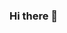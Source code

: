 ### Hi there 👋

<!--
**Tonya-Napoli/Tonya-Napoli** is a ✨ _special_ ✨ repository because its `README.md` (this file) appears on your GitHub profile.

Here are some ideas to get you started:


- 🌱 I’m currently learning front end Web Developement using JavaScript, React, HTML & CSS
- 💬 Ask me about ... dogs

